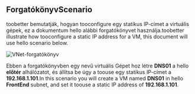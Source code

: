 ## <a name="scenario"></a><span data-ttu-id="3985c-101">Forgatókönyv</span><span class="sxs-lookup"><span data-stu-id="3985c-101">Scenario</span></span>
<span data-ttu-id="3985c-102">toobetter bemutatják, hogyan tooconfigure egy statikus IP-címet a virtuális gépek, ez a dokumentum hello alábbi forgatókönyvet használja.</span><span class="sxs-lookup"><span data-stu-id="3985c-102">toobetter illustrate how tooconfigure a static IP address for a VM, this document will use hello scenario below.</span></span>

![VNet-forgatókönyv](./media/virtual-networks-static-ip-scenario-include/static-ip-scenario.png)

<span data-ttu-id="3985c-104">Ebben a forgatókönyvben egy nevű virtuális Gépet hoz létre **DNS01** a hello **előtér** alhálózatot, és állítsa be úgy a toouse egy statikus IP-címet a **192.168.1.101**.</span><span class="sxs-lookup"><span data-stu-id="3985c-104">In this scenario you will create a VM named **DNS01** in hello **FrontEnd** subnet, and set it toouse a static IP address of **192.168.1.101**.</span></span>

